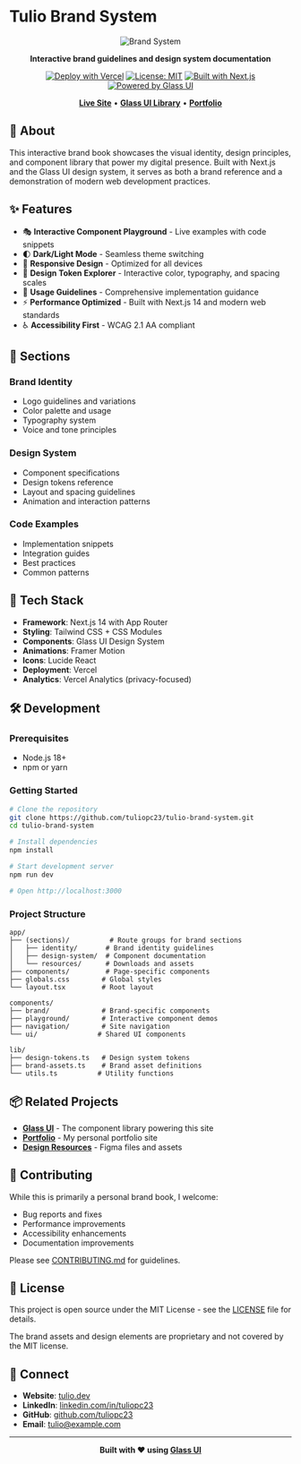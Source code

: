 # Tulio Brand System

<div align="center">

![Brand System](https://brand.tulio.dev/og-image.png)

**Interactive brand guidelines and design system documentation**

[![Deploy with Vercel](https://vercel.com/button)](https://vercel.com/new/clone?repository-url=https%3A%2F%2Fgithub.com%2Ftuliopc23%2Ftulio-brand-system)
[![License: MIT](https://img.shields.io/badge/License-MIT-yellow.svg)](https://opensource.org/licenses/MIT)
[![Built with Next.js](https://img.shields.io/badge/Built%20with-Next.js-black)](https://nextjs.org/)
[![Powered by Glass UI](https://img.shields.io/badge/Powered%20by-Glass%20UI-blue)](https://glass-ui.dev)

[**Live Site**](https://brand.tulio.dev) • [**Glass UI Library**](https://glass-ui.dev) • [**Portfolio**](https://tulio.dev)

</div>

## 🎨 About

This interactive brand book showcases the visual identity, design principles, and component library that power my digital presence. Built with Next.js and the Glass UI design system, it serves as both a brand reference and a demonstration of modern web development practices.

## ✨ Features

- 🎭 **Interactive Component Playground** - Live examples with code snippets
- 🌓 **Dark/Light Mode** - Seamless theme switching
- 📱 **Responsive Design** - Optimized for all devices
- 🎨 **Design Token Explorer** - Interactive color, typography, and spacing scales
- 📖 **Usage Guidelines** - Comprehensive implementation guidance
- ⚡ **Performance Optimized** - Built with Next.js 14 and modern web standards
- ♿ **Accessibility First** - WCAG 2.1 AA compliant

## 🎯 Sections

### Brand Identity
- Logo guidelines and variations
- Color palette and usage
- Typography system
- Voice and tone principles

### Design System
- Component specifications
- Design tokens reference
- Layout and spacing guidelines
- Animation and interaction patterns

### Code Examples
- Implementation snippets
- Integration guides
- Best practices
- Common patterns

## 🚀 Tech Stack

- **Framework**: Next.js 14 with App Router
- **Styling**: Tailwind CSS + CSS Modules
- **Components**: Glass UI Design System
- **Animations**: Framer Motion
- **Icons**: Lucide React
- **Deployment**: Vercel
- **Analytics**: Vercel Analytics (privacy-focused)

## 🛠️ Development

### Prerequisites

- Node.js 18+
- npm or yarn

### Getting Started

```bash
# Clone the repository
git clone https://github.com/tuliopc23/tulio-brand-system.git
cd tulio-brand-system

# Install dependencies
npm install

# Start development server
npm run dev

# Open http://localhost:3000
```

### Project Structure

```
app/
├── (sections)/          # Route groups for brand sections
│   ├── identity/       # Brand identity guidelines
│   ├── design-system/  # Component documentation
│   └── resources/      # Downloads and assets
├── components/         # Page-specific components
├── globals.css        # Global styles
└── layout.tsx         # Root layout

components/
├── brand/             # Brand-specific components
├── playground/        # Interactive component demos
├── navigation/        # Site navigation
└── ui/               # Shared UI components

lib/
├── design-tokens.ts   # Design system tokens
├── brand-assets.ts    # Brand asset definitions
└── utils.ts          # Utility functions
```

## 📦 Related Projects

- [**Glass UI**](https://github.com/tuliopc23/glass-ui) - The component library powering this site
- [**Portfolio**](https://github.com/tuliopc23/portfolio) - My personal portfolio site
- [**Design Resources**](https://github.com/tuliopc23/design-resources) - Figma files and assets

## 🤝 Contributing

While this is primarily a personal brand book, I welcome:

- Bug reports and fixes
- Performance improvements
- Accessibility enhancements
- Documentation improvements

Please see [CONTRIBUTING.md](CONTRIBUTING.md) for guidelines.

## 📄 License

This project is open source under the MIT License - see the [LICENSE](LICENSE) file for details.

The brand assets and design elements are proprietary and not covered by the MIT license.

## 🔗 Connect

- **Website**: [tulio.dev](https://tulio.dev)
- **LinkedIn**: [linkedin.com/in/tuliopc23](https://linkedin.com/in/tuliopc23)
- **GitHub**: [github.com/tuliopc23](https://github.com/tuliopc23)
- **Email**: tulio@example.com

---

<div align="center">

**Built with ❤️ using [Glass UI](https://glass-ui.dev)**

</div>